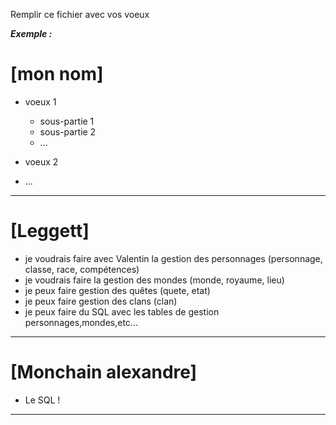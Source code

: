 Remplir ce fichier avec vos voeux

***Exemple :***

# [mon nom]

* voeux 1

    * sous-partie 1
    * sous-partie 2
    * ...

* voeux 2
* ...

----

# [Leggett]

* je voudrais faire avec Valentin la gestion des personnages (personnage, classe, race, compétences)
* je voudrais faire la gestion des mondes (monde, royaume, lieu)
* je peux faire gestion des quêtes (quete, etat)
* je peux faire gestion des clans (clan)
* je peux faire du SQL avec les tables de gestion personnages,mondes,etc...

----

# [Monchain alexandre]

* Le SQL !

----

